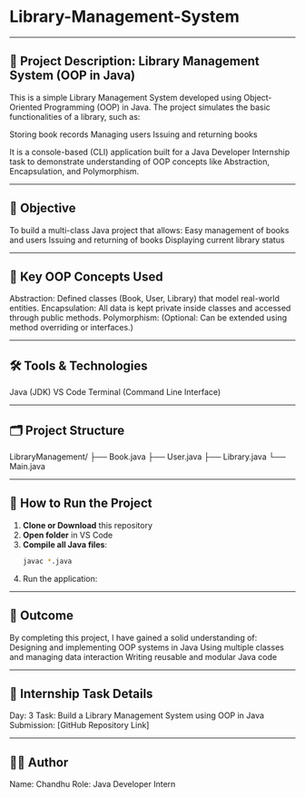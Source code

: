 # Library-Management-System

---
## 📄 Project Description: Library Management System (OOP in Java)
This is a simple Library Management System developed using Object-Oriented Programming (OOP) in Java. The project simulates the basic functionalities of a library, such as:

Storing book records
Managing users
Issuing and returning books

It is a console-based (CLI) application built for a Java Developer Internship task to demonstrate understanding of OOP concepts like Abstraction, Encapsulation, and Polymorphism.

---

## 🎯 Objective
To build a multi-class Java project that allows:
Easy management of books and users
Issuing and returning of books
Displaying current library status

---

## 🧠 Key OOP Concepts Used
Abstraction: Defined classes (Book, User, Library) that model real-world entities.
Encapsulation: All data is kept private inside classes and accessed through public methods.
Polymorphism: (Optional: Can be extended using method overriding or interfaces.)

---

## 🛠 Tools & Technologies
Java (JDK)
VS Code
Terminal (Command Line Interface)

---
## 🗂 Project Structure

LibraryManagement/
├── Book.java
├── User.java
├── Library.java
└── Main.java

---

## 🚀 How to Run the Project

1. **Clone or Download** this repository
2. **Open folder** in VS Code
3. **Compile all Java files**:
   ```bash
   javac *.java
4. Run the application:

---
## 📌 Outcome
By completing this project, I have gained a solid understanding of:
Designing and implementing OOP systems in Java
Using multiple classes and managing data interaction
Writing reusable and modular Java code

---
## 📅 Internship Task Details
Day: 3
Task: Build a Library Management System using OOP in Java
Submission: [GitHub Repository Link]

---
## 🧑‍💻 Author
Name: Chandhu
Role: Java Developer Intern



